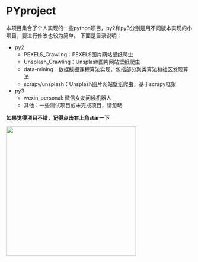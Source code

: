 # PYproject

本项目集合了个人实现的一些python项目，py2和py3分别是用不同版本实现的小项目，要进行修改也较为简单。
下面是目录说明：

- py2
    - PEXELS_Crawling：PEXELS图片网站壁纸爬虫
    - Unsplash_Crawling：Unsplash图片网站壁纸爬虫
    - data-mining：数据挖掘课程算法实现，包括部分聚类算法和社区发现算法
    - scrapy/unsplash：Unsplash图片网站壁纸爬虫，基于scrapy框架
- py3
    - wexin_personal: 微信女友问候机器人
    - 其他：一些测试项目或未完成项目，请忽略
    
**如果觉得项目不错，记得点击右上角star一下**

<img src="dashang.jpg" width="350" height="350">